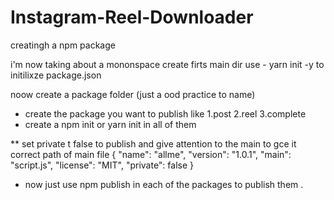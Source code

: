 # Instagram-Reel-Downloader



creatingh a npm package 

i'm now taking about a mononspace 
create firts main dir 
use - yarn init -y
to initilixze package.json

noow create a package folder (just a ood practice to name)
- create the package you want to publish like 1.post 2.reel 3.complete
- create a npm init or yarn init in all of them

** set private t false to publish and give attention to the main to gce it correct path of main file 
{
  "name": "allme",
  "version": "1.0.1",
  "main": "script.js",
  "license": "MIT",
  "private": false
}


- now just use npm publish in each of the packages to publish them .

